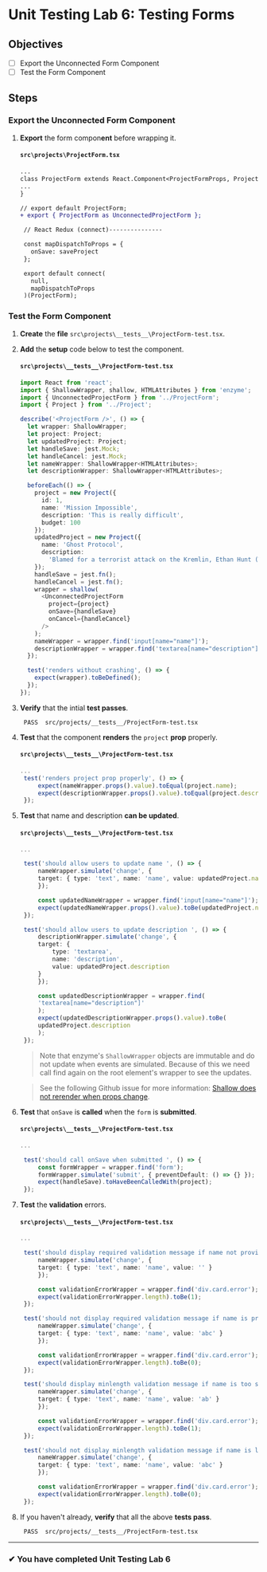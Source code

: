 # Unit Testing Lab 6: Testing Forms

## Objectives

- [ ] Export the Unconnected Form Component
- [ ] Test the Form Component

## Steps

### Export the Unconnected Form Component

1. **Export** the form compon**ent** before wrapping it.

   #### `src\projects\ProjectForm.tsx`

   ```diff
   ...
   class ProjectForm extends React.Component<ProjectFormProps, ProjectFormState> {
   ...
   }

   // export default ProjectForm;
   + export { ProjectForm as UnconnectedProjectForm };

    // React Redux (connect)---------------

    const mapDispatchToProps = {
      onSave: saveProject
    };

    export default connect(
      null,
      mapDispatchToProps
    )(ProjectForm);

   ```

### Test the Form Component

1. **Create** the **file** `src\projects\__tests__\ProjectForm-test.tsx`.
1. **Add** the **setup** code below to test the component.

   #### `src\projects\__tests__\ProjectForm-test.tsx`

   ```ts
   import React from 'react';
   import { ShallowWrapper, shallow, HTMLAttributes } from 'enzyme';
   import { UnconnectedProjectForm } from '../ProjectForm';
   import { Project } from '../Project';

   describe('<ProjectForm />', () => {
     let wrapper: ShallowWrapper;
     let project: Project;
     let updatedProject: Project;
     let handleSave: jest.Mock;
     let handleCancel: jest.Mock;
     let nameWrapper: ShallowWrapper<HTMLAttributes>;
     let descriptionWrapper: ShallowWrapper<HTMLAttributes>;

     beforeEach(() => {
       project = new Project({
         id: 1,
         name: 'Mission Impossible',
         description: 'This is really difficult',
         budget: 100
       });
       updatedProject = new Project({
         name: 'Ghost Protocol',
         description:
           'Blamed for a terrorist attack on the Kremlin, Ethan Hunt (Tom Cruise) and the entire IMF agency...'
       });
       handleSave = jest.fn();
       handleCancel = jest.fn();
       wrapper = shallow(
         <UnconnectedProjectForm
           project={project}
           onSave={handleSave}
           onCancel={handleCancel}
         />
       );
       nameWrapper = wrapper.find('input[name="name"]');
       descriptionWrapper = wrapper.find('textarea[name="description"]');
     });

     test('renders without crashing', () => {
       expect(wrapper).toBeDefined();
     });
   });
   ```

1. **Verify** that the intial **test passes**.

   ```shell
    PASS  src/projects/__tests__/ProjectForm-test.tsx
   ```

1. **Test** that the component **renders** the `project` **prop** properly.

   #### `src\projects\__tests__\ProjectForm-test.tsx`

   ```ts
   ...
    test('renders project prop properly', () => {
        expect(nameWrapper.props().value).toEqual(project.name);
        expect(descriptionWrapper.props().value).toEqual(project.description);
    });
   ```

1. **Test** that name and description **can be updated**.

   #### `src\projects\__tests__\ProjectForm-test.tsx`

   ```ts
   ...

    test('should allow users to update name ', () => {
        nameWrapper.simulate('change', {
        target: { type: 'text', name: 'name', value: updatedProject.name }
        });

        const updatedNameWrapper = wrapper.find('input[name="name"]');
        expect(updatedNameWrapper.props().value).toBe(updatedProject.name);
    });

    test('should allow users to update description ', () => {
        descriptionWrapper.simulate('change', {
        target: {
            type: 'textarea',
            name: 'description',
            value: updatedProject.description
        }
        });

        const updatedDescriptionWrapper = wrapper.find(
        'textarea[name="description"]'
        );
        expect(updatedDescriptionWrapper.props().value).toBe(
        updatedProject.description
        );
    });
   ```

   > Note that enzyme's `ShallowWrapper` objects are immutable and do not update when events are simulated. Because of this we need call find again on the root element's wrapper to see the updates.

   > See the following Github issue for more information: [Shallow does not rerender when props change](https://github.com/airbnb/enzyme/issues/1229).

1. **Test** that `onSave` is **called** when the `form` is **submitted**.

   #### `src\projects\__tests__\ProjectForm-test.tsx`

   ```ts
   ...

    test('should call onSave when submitted ', () => {
        const formWrapper = wrapper.find('form');
        formWrapper.simulate('submit', { preventDefault: () => {} });
        expect(handleSave).toHaveBeenCalledWith(project);
    });

   ```

1. **Test** the **validation** errors.

   #### `src\projects\__tests__\ProjectForm-test.tsx`

   ```ts
   ...

    test('should display required validation message if name not provided', () => {
        nameWrapper.simulate('change', {
        target: { type: 'text', name: 'name', value: '' }
        });

        const validationErrorWrapper = wrapper.find('div.card.error');
        expect(validationErrorWrapper.length).toBe(1);
    });

    test('should not display required validation message if name is provided', () => {
        nameWrapper.simulate('change', {
        target: { type: 'text', name: 'name', value: 'abc' }
        });

        const validationErrorWrapper = wrapper.find('div.card.error');
        expect(validationErrorWrapper.length).toBe(0);
    });

    test('should display minlength validation message if name is too short', () => {
        nameWrapper.simulate('change', {
        target: { type: 'text', name: 'name', value: 'ab' }
        });

        const validationErrorWrapper = wrapper.find('div.card.error');
        expect(validationErrorWrapper.length).toBe(1);
    });

    test('should not display minlength validation message if name is long enough', () => {
        nameWrapper.simulate('change', {
        target: { type: 'text', name: 'name', value: 'abc' }
        });

        const validationErrorWrapper = wrapper.find('div.card.error');
        expect(validationErrorWrapper.length).toBe(0);
    });
   ```
1. If you haven't already, **verify** that all the above **tests pass**.

   ```shell
    PASS  src/projects/__tests__/ProjectForm-test.tsx
   ```
---

### &#10004; You have completed Unit Testing Lab 6
